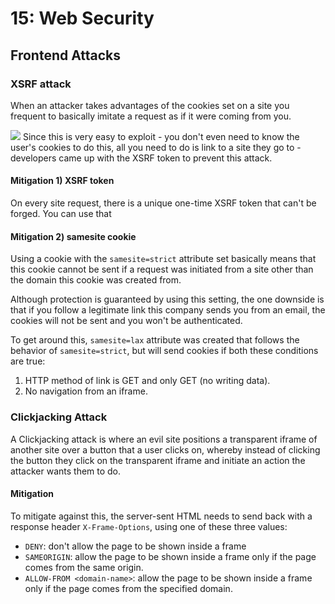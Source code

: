 # 15: Web Security

## Frontend Attacks

### XSRF attack

When an attacker takes advantages of the cookies set on a site you frequent to basically imitate a request as if it were coming from you. 

![](https://javascript.info/article/cookie/cookie-xsrf.svg)
Since this is very easy to exploit - you don't even need to know the user's cookies to do this, all you need to do is link to a site they go to - developers came up with the XSRF token to prevent this attack. 

#### Mitigation 1) XSRF token

On every site request, there is a unique one-time XSRF token that can't be forged. You can use that

#### Mitigation 2) samesite cookie

Using a cookie with the `samesite=strict` attribute set basically means that this cookie cannot be sent if a request was initiated from a site other than the domain this cookie was created from. 

Although protection is guaranteed by using this setting, the one downside is that if you follow a legitimate link this company sends you from an email, the cookies will not be sent and you won't be authenticated. 

To get around this, `samesite=lax` attribute was created that follows the behavior of `samesite=strict`, but will send cookies if both these conditions are true: 

1. HTTP method of link is GET and only GET (no writing data).
2. No navigation from an iframe. 

### Clickjacking Attack

A Clickjacking attack is where an evil site positions a transparent iframe of another site over a button that a user clicks on, whereby instead of clicking the button they click on the transparent iframe and initiate an action the attacker wants them to do. 

#### Mitigation

To mitigate against this, the server-sent HTML needs to send back with a response header `X-Frame-Options`, using one of these three values: 

- `DENY`: don't allow the page to be shown inside a frame
- `SAMEORIGIN`: allow the page to be shown inside a frame only if the page comes from the same origin. 
- `ALLOW-FROM <domain-name>`: allow the page to be shown inside a frame only if the page comes from the specified domain. 